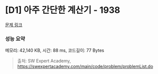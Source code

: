 # [D1] 아주 간단한 계산기 - 1938 

[문제 링크](https://swexpertacademy.com/main/code/problem/problemDetail.do?contestProbId=AV5PjsYKAMIDFAUq) 

### 성능 요약

메모리: 42,140 KB, 시간: 88 ms, 코드길이: 77 Bytes



> 출처: SW Expert Academy, https://swexpertacademy.com/main/code/problem/problemList.do